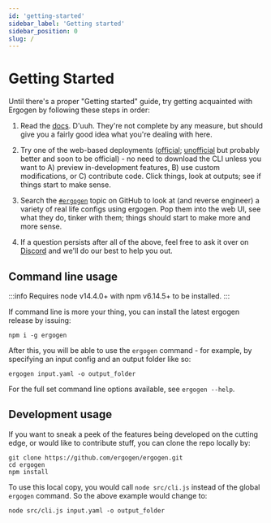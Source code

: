 ```yaml
---
id: 'getting-started'
sidebar_label: 'Getting started'
sidebar_position: 0
slug: /
---
```


# Getting Started

Until there's a proper "Getting started" guide, try getting acquainted with Ergogen by following these steps in order:

1. Read the [docs](https://docs.ergogen.xyz). D'uuh. They're not complete by any measure, but should give you a fairly good idea what you're dealing with here.

1. Try one of the web-based deployments ([official](https://ergogen.xyz); [unofficial](https://ergogen.cache.works/) but probably better and soon to be official) - no need to download the CLI unless you want to A) preview in-development features, B) use custom modifications, or C) contribute code. Click things, look at outputs; see if things start to make sense.

1. Search the [`#ergogen`](https://github.com/topics/ergogen) topic on GitHub to look at (and reverse engineer) a variety of real life configs using ergogen. Pop them into the web UI, see what they do, tinker with them; things should start to make more and more sense.

1. If a question persists after all of the above, feel free to ask it over on [Discord](http://discord.ergogen.xyz) and we'll do our best to help you out.

## Command line usage

:::info
Requires node v14.4.0+ with npm v6.14.5+ to be installed.
:::

If command line is more your thing, you can install the latest ergogen release by issuing:

```shell
npm i -g ergogen
```

After this, you will be able to use the `ergogen` command - for example, by specifying an input config and an output folder like so:

```shell
ergogen input.yaml -o output_folder
```

For the full set command line options available, see `ergogen --help`.

## Development usage

If you want to sneak a peek of the features being developed on the cutting edge, or would like to contribute stuff, you can clone the repo locally by:

```shell
git clone https://github.com/ergogen/ergogen.git
cd ergogen
npm install
```

To use this local copy, you would call `node src/cli.js` instead of the global `ergogen` command.
So the above example would change to:

```
node src/cli.js input.yaml -o output_folder
```
